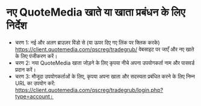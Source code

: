 # नए QuoteMedia खाते या खाता प्रबंधन के लिए निर्देश
- चरण 1: नई और अलग ब्राउज़र विंडो से (या ऊपर दिए गए लिंक पर क्लिक करके) https://client.quotemedia.com/qscreg/tradegrub/ वेबसाइट पर जाएँ और नए खाते के लिए पंजीकरण करें।
- चरण 2: नया QuoteMedia खाता जोड़ने के लिए कृपया नीचे अपना उपयोगकर्ता नाम और पासवर्ड प्रदान करें।
- चरण 3: मौजूदा उपयोगकर्ताओं के लिए, कृपया अपना खाता और सदस्यता प्रबंधित करने के लिए निम्न URL का उपयोग करें: https://client.quotemedia.com/qscreg/tradegrub/login.php?type=account।

